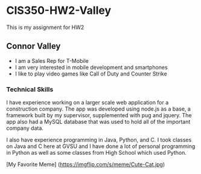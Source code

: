 # CIS350-HW2-Valley
This is my assignment for HW2
## Connor Valley
* I am a Sales Rep for T-Mobile
* I am very interested in mobile development and smartphones
* I like to play video games like Call of Duty and Counter Strike
### Technical Skills
I have experience working on a larger scale web application for a construction company. The app was developed using node.js as a base, a framework built by my supervisor, supplemented with pug and jquery. The app also had a MySQL database that was used to hold all of the important company data.

I also have experience programming in Java, Python, and C. I took classes on Java and C here at GVSU and I have done a lot of personal programming in Python as well as some classes from High School which used Python.

[My Favorite Meme] (https://imgflip.com/s/meme/Cute-Cat.jpg)